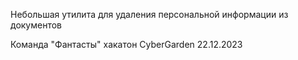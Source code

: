Небольшая утилита для удаления персональной информации из документов

Команда "Фантасты" хакатон CyberGarden 22.12.2023
